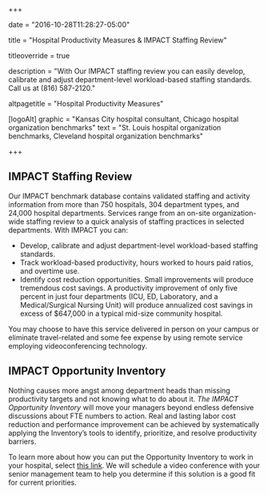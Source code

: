 +++

date = "2016-10-28T11:28:27-05:00"

title = "Hospital Productivity Measures & IMPACT Staffing Review"

titleoverride = true

description = "With Our IMPACT staffing review you can easily develop, calibrate and adjust department-level workload-based staffing standards. Call us at (816) 587-2120."

altpagetitle = "Hospital Productivity Measures"

[logoAlt]
  graphic = "Kansas City hospital consultant, Chicago hospital organization benchmarks"
  text = "St. Louis hospital organization benchmarks, Cleveland hospital organization benchmarks"

+++

## IMPACT Staffing Review

Our IMPACT benchmark database contains validated staffing and activity information from more than 750 hospitals, 304 department types, and 24,000 hospital departments. Services range from an on-site organization-wide staffing review to a quick analysis of staffing practices in selected departments. With IMPACT you can:

* Develop, calibrate and adjust department-level workload-based staffing standards.
* Track workload-based productivity, hours worked to hours paid ratios, and overtime use.
* Identify cost reduction opportunities. Small improvements will produce tremendous cost savings. A productivity improvement of only five percent in just four departments (ICU, ED, Laboratory, and a Medical/Surgical Nursing Unit) will produce annualized cost savings in excess of $647,000 in a typical mid-size community hospital.

You may choose to have this service delivered in person on your campus or eliminate travel-related and some fee expense by using remote service employing videoconferencing technology.

## IMPACT Opportunity Inventory
Nothing causes more angst among department heads than missing productivity targets and not knowing what to do about it. _The IMPACT Opportunity Inventory_ will move your managers beyond endless defensive discussions about FTE numbers to action. Real and lasting labor cost reduction and performance improvement can be achieved by systematically applying the Inventory’s tools to identify, prioritize, and resolve productivity barriers.

To learn more about how you can put the Opportunity Inventory to work in your hospital, select <a href="mailto:Info@bradyinc.com?subject=Schedule%20Discussion%20of%20Opportunity%20Inventory%20Process">this link</a>. We will schedule a video conference with your senior management team to help you determine if this solution is a good fit for current priorities.
